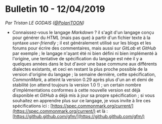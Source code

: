 # Bulletin 10 - 12/04/2019

*Par Tristan LE GODAIS ([@PolariTOON](https://github.com/PolariTOON))*

- Connaissez-vous le langage *Markdown* ? il s'agit d'un langage conçu pour générer du *HTML* (mais pas que) à partir d'un fichier texte à la syntaxe *user-friendly* ; il est généralement utilisé sur les blogs et les forums pour écrire des commentaires, mais aussi sur *GitLab* et *GitHub* par exemple ; le langage n'ayant été ni bien défini ni bien implémenté à l'origine, une tentative de spécification du langage est née il y a quelques années dans le but d'avoir une base commune aux différents dialectes existants, et ceci en restant la plus proche possible de la version d'origine du langage ; la semaine dernière, cette spécification, *CommonMark*, a atteint la version 0.29 après plus d'un an et demi de stabilité (on attend toujours la version 1.0 !) ; un certain nombre d'implémentations conformes à cette nouvelle version est déjà disponible et *GitHub* a déjà mis à jour sa propre spécification ; si vous souhaitez en apprendre plus sur ce langage, je vous invite à lire ces spécifications ici : [https://spec.commonmark.org/current/](https://spec.commonmark.org/current/) et là : [https://github.github.com/gfm/](https://github.github.com/gfm/)
